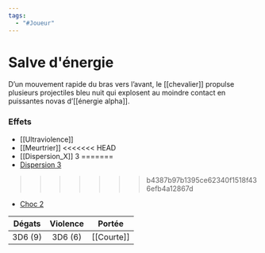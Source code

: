 ```yaml
---
tags:
  - "#Joueur"
---
```

# Salve d'énergie

D’un mouvement rapide du bras vers l’avant, le [[chevalier]] propulse plusieurs projectiles bleu nuit qui explosent au moindre contact en puissantes novas d’[[énergie alpha]].

### Effets

- [[Ultraviolence]]
- [[Meurtrier]]
<<<<<<< HEAD
- [[Dispersion_X]] 3
=======
- [Dispersion 3](Dispersion)
>>>>>>> b4387b97b1395ce62340f1518f436efb4a12867d
- [Choc 2](Choc)

| Dégats  | Violence |   Portée   |
| :-----: | :------: | :--------: |
| 3D6 (9) | 3D6 (6)  | [[Courte]] |
